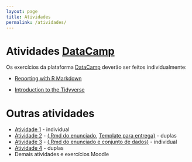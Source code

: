 ```yaml
---
layout: page
title: Atividades
permalink: /atividades/
---
```



# Atividades [DataCamp](https://www.datacamp.com)

Os exercícios da plataforma [DataCamp](https://www.datacamp.com) deverão ser feitos individualmente:

* [Reporting with R Markdown](https://www.datacamp.com/courses/reporting-with-r-markdown)

* [Introduction to the Tidyverse](https://www.datacamp.com/courses/introduction-to-the-tidyverse)

# Outras atividades

* [Atividade 1](Atividade01/Atividade01.pdf) - individual
* [Atividade 2](Atividade02/Atividade02.pdf) - [(.Rmd do enunciado](Atividade02/Atividade02.Rmd.zip), [Template para entrega)](Atividade02/Template.zip) - duplas
* [Atividade 3](Atividade03/Atividade03.html) - [(.Rmd do enunciado e conjunto de dados)](Atividade03/Archive.zip) - individual
* [Atividade 4](Atividade04/Atividade04.html) - duplas
* Demais atividades e exercícios Moodle

